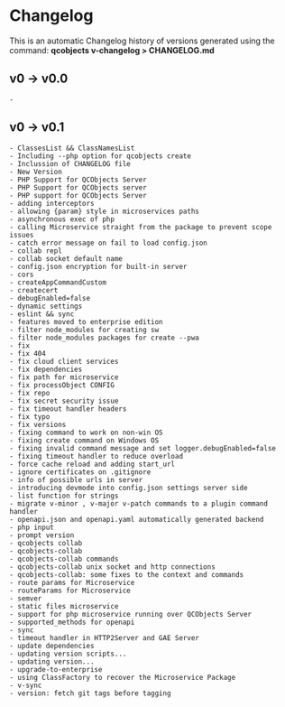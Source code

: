 # Changelog 

This is an automatic Changelog history of versions generated using the command: **qcobjects v-changelog > CHANGELOG.md**

## v0 -> v0.0

	- 
## v0 -> v0.1

	- ClassesList && ClassNamesList
	- Including --php option for qcobjects create
	- Inclussion of CHANGELOG file
	- New Version
	- PHP Support for QCObjects Server
	- PHP Support for QCObjects server
	- PHP support for QCObjects Server
	- adding interceptors
	- allowing {param} style in microservices paths
	- asynchronous exec of php
	- calling Microservice straight from the package to prevent scope issues
	- catch error message on fail to load config.json
	- collab repl
	- collab socket default name
	- config.json encryption for built-in server
	- cors
	- createAppCommandCustom
	- createcert
	- debugEnabled=false
	- dynamic settings
	- eslint && sync
	- features moved to enterprise edition
	- filter node_modules for creating sw
	- filter node_modules packages for create --pwa
	- fix
	- fix 404
	- fix cloud client services
	- fix dependencies
	- fix path for microservice
	- fix processObject CONFIG
	- fix repo
	- fix secret security issue
	- fix timeout handler headers
	- fix typo
	- fix versions
	- fixing command to work on non-win OS
	- fixing create command on Windows OS
	- fixing invalid command message and set logger.debugEnabled=false
	- fixing timeout handler to reduce overload
	- force cache reload and adding start_url
	- ignore certificates on .gitignore
	- info of possible urls in server
	- introducing devmode into config.json settings server side
	- list function for strings
	- migrate v-minor , v-major v-patch commands to a plugin command handler
	- openapi.json and openapi.yaml automatically generated backend
	- php input
	- prompt version
	- qcobjects collab
	- qcobjects-collab
	- qcobjects-collab commands
	- qcobjects-collab unix socket and http connections
	- qcobjects-collab: some fixes to the context and commands
	- route params for Microservice
	- routeParams for Microservice
	- semver
	- static files microservice
	- support for php microservice running over QCObjects Server
	- supported_methods for openapi
	- sync
	- timeout handler in HTTP2Server and GAE Server
	- update dependencies
	- updating version scripts...
	- updating version...
	- upgrade-to-enterprise
	- using ClassFactory to recover the Microservice Package
	- v-sync
	- version: fetch git tags before tagging
